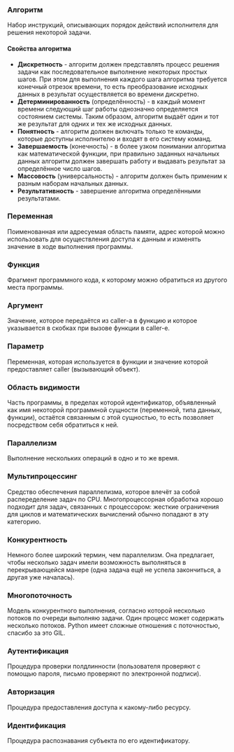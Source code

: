 ### Алгоритм
Набор инструкций, описывающих порядок действий исполнителя для решения некоторой задачи.

#### Свойства алгоритма
* **Дискретность** - алгоритм должен представлять процесс решения задачи как последовательное выполнение некоторых
простых шагов. При этом для выполнения каждого шага алгоритма требуется конечный отрезок времени, то есть преобразование
исходных данных в результат осуществляется во времени дискретно.
* **Детерминированность** (определённость) - в каждый момент времени следующий шаг работы однозначно определяется
состоянием системы. Таким образом, алгоритм выдаёт один и тот же результат для одних и тех же исходных данных.
* **Понятность** - алгоритм должен включать только те команды, которые доступны исполнителю и входят в его систему
команд.
* **Завершаемость** (конечность) - в более узком понимании алгоритма как математической функции, при правильно заданных
начальных данных алгоритм должен завершать работу и выдавать результат за определённое число шагов.
* **Массовость** (универсальность) - алгоритм должен быть применим к разным наборам начальных данных.
* **Результативность** - завершение алгоритма определёнными результатами.

### Переменная
Поименованная или адресуемая область памяти, адрес которой можно использовать для осуществления доступа к данным и
изменять значение в ходе выполнения программы.

### Функция
Фрагмент программного кода, к которому можно обратиться из другого места программы.

### Аргумент
Значение, которое передаётся из caller-а в функцию и которое указывается в скобках при вызове функции в caller-е.

### Параметр
Переменная, которая используется в функции и значение которой предоставляет caller (вызывающий объект).

### Область видимости
Часть программы, в пределах которой идентификатор, объявленный как имя некоторой программной сущности (переменной, типа
данных, функции), остаётся связанным с этой сущностью, то есть позволяет посредством себя обратиться к ней.

### Параллелизм
Выполнение нескольких операций в одно и то же время.

### Мультипроцессинг
Средство обеспечения параллелизма, которое влечёт за собой распеределение задач по CPU. Многопроцессорная обработка
хорошо подходит для задач, связанных с процессором: жесткие ограничения для циклов и математических вычислений обычно
попадают в эту категорию.

### Конкурентность
Немного более широкий термин, чем параллелизм. Она предлагает, чтобы несколько задач имели возможность выполняться в
перекрывающейся манере (одна задача ещё не успела закончиться, а другая уже началась).

### Многопоточность
Модель конкурентного выполнения, согласно которой несколько потоков по очереди выполняю задачи. Один процесс может
содержать несколько потоков. Python имеет сложные отношения с поточностью, спасибо за это GIL.

### Аутентификация
Процедура проверки полдлинности (пользователя проверяют с помощью пароля, письмо проверяют по электронной подписи).

### Авторизация
Процедура предоставления доступа к какому-либо ресурсу.

### Идентификация
Процедура распознавания субъекта по его идентификатору.

